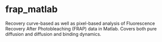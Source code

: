 # frap_matlab
Recovery curve-based as well as pixel-based analysis of Fluorescence Recovery After Photobleaching (FRAP) data in Matlab. Covers both pure diffusion and diffusion and binding dynamics.
